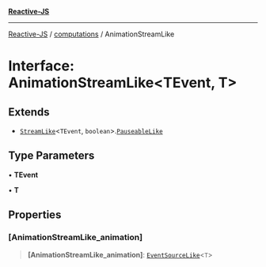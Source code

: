 [**Reactive-JS**](../../README.md)

***

[Reactive-JS](../../README.md) / [computations](../README.md) / AnimationStreamLike

# Interface: AnimationStreamLike\<TEvent, T\>

## Extends

- [`StreamLike`](StreamLike.md)\<`TEvent`, `boolean`\>.[`PauseableLike`](../../utils/interfaces/PauseableLike.md)

## Type Parameters

• **TEvent**

• **T**

## Properties

### \[AnimationStreamLike\_animation\]

> **\[AnimationStreamLike\_animation\]**: [`EventSourceLike`](EventSourceLike.md)\<`T`\>

